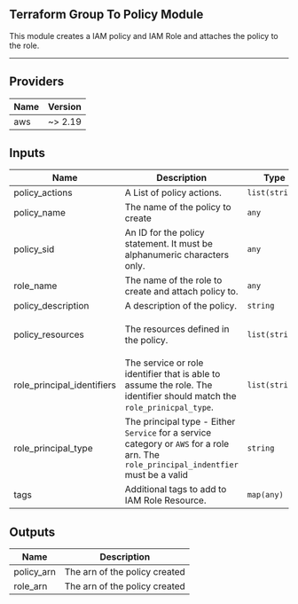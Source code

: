 ## Terraform Group To Policy Module

This module creates a IAM policy and IAM Role and attaches the policy to the role.

---

## Providers

| Name | Version |
|------|---------|
| aws | ~> 2.19 |

## Inputs

| Name | Description | Type | Default | Required |
|------|-------------|------|---------|:-----:|
| policy\_actions | A List of policy actions. | `list(string)` | n/a | yes |
| policy\_name | The name of the policy to create | `any` | n/a | yes |
| policy\_sid | An ID for the policy statement. It must be alphanumeric characters only. | `any` | n/a | yes |
| role\_name | The name of the role to create and attach policy to. | `any` | n/a | yes |
| policy\_description | A description of the policy. | `string` | `""` | no |
| policy\_resources | The resources defined in the policy. | `list(string)` | <pre>[<br>  "*"<br>]<br></pre> | no |
| role\_principal\_identifiers | The service or role identifier that is able to assume the role. The identifier should match the `role_prinicpal_type`. | `list(string)` | <pre>[<br>  "ec2.amazonaws.com"<br>]<br></pre> | no |
| role\_principal\_type | The principal type - Either `Service` for a service category or `AWS` for a role arn. The `role_principal_indentfier` must be a valid | `string` | `"Service"` | no |
| tags | Additional tags to add to IAM Role Resource. | `map(any)` | `{}` | no |

## Outputs

| Name | Description |
|------|-------------|
| policy\_arn | The arn of the policy created |
| role\_arn | The arn of the policy created |

